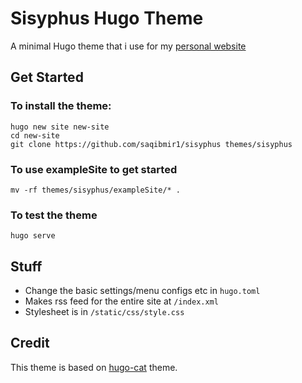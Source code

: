 # Sisyphus Hugo Theme
A minimal Hugo theme that i use for my [personal website](https://saqibmir1.github.io)

## Get Started

### To install the theme:
```shell
hugo new site new-site
cd new-site
git clone https://github.com/saqibmir1/sisyphus themes/sisyphus
```

### To use exampleSite to get started
```shell
mv -rf themes/sisyphus/exampleSite/* .
```

### To test the theme
```shell
hugo serve
```

## Stuff
- Change the basic settings/menu configs etc  in ```hugo.toml```
- Makes rss feed for the entire site at ```/index.xml```
- Stylesheet is in ```/static/css/style.css```

## Credit
This theme is based on [hugo-cat](https://github.com/httpsecure/hugo-cat) theme.
